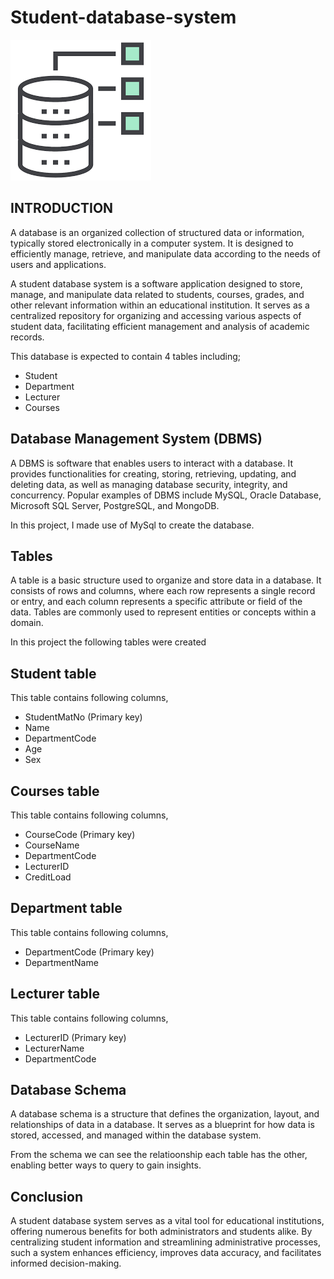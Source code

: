 # Student-database-system

![](Database.png)


**INTRODUCTION**
---

A database is an organized collection of structured data or information, typically stored electronically in a computer system. It is designed to efficiently manage, retrieve, and manipulate data according to the needs of users and applications. 

A student database system is a software application designed to store, manage, and manipulate data related to students, courses, grades, and other relevant information within an educational institution. It serves as a centralized repository for organizing and accessing various aspects of student data, facilitating efficient management and analysis of academic records.

This database is expected to contain 4 tables including;
- Student
- Department
- Lecturer
- Courses

**Database Management System (DBMS)**
---

A DBMS is software that enables users to interact with a database. It provides functionalities for creating, storing, retrieving, updating, and deleting data, as well as managing database security, integrity, and concurrency. Popular examples of DBMS include MySQL, Oracle Database, Microsoft SQL Server, PostgreSQL, and MongoDB.

In this project, I made use of MySql to create the database.

**Tables**
---

A table is a basic structure used to organize and store data in a database. It consists of rows and columns, where each row represents a single record or entry, and each column represents a specific attribute or field of the data. Tables are commonly used to represent entities or concepts within a domain.

In this project the following tables were created

**Student table**
---

This table contains following columns,
- StudentMatNo (Primary key)
- Name
- DepartmentCode
- Age
- Sex

**Courses table**
---

This table contains following columns,
- CourseCode (Primary key)
- CourseName
- DepartmentCode
- LecturerID
- CreditLoad

**Department table**
---

This table contains following columns,
- DepartmentCode (Primary key)
- DepartmentName

**Lecturer table**
---

This table contains following columns,
- LecturerID (Primary key)
- LecturerName
- DepartmentCode


**Database Schema**
---

A database schema is a structure that defines the organization, layout, and relationships of data in a database. It serves as a blueprint for how data is stored, accessed, and managed within the database system.



From the schema we can see the relatioonship each table has the other, enabling better ways to query to gain insights.

**Conclusion**
---

A student database system serves as a vital tool for educational institutions, offering numerous benefits for both administrators and students alike. By centralizing student information and streamlining administrative processes, such a system enhances efficiency, improves data accuracy, and facilitates informed decision-making.


